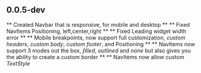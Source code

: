 ## 0.0.5-dev

** Created Navbar that is responsive, for mobile and desktop **
** Fixed NavItems Positioning, left,center,right **
** Fixed Leading widget width error **
** Mobile breakpoints, now support full customization, _custom headers_, _custom body_, _custom footer_, and Positioning **
** NavItems now support 3 modes out the box, _filled_, _outlined_ and _none_ but also gives you the ability to create a custom border **
** NavItems now allow custom _TextStyle_  
